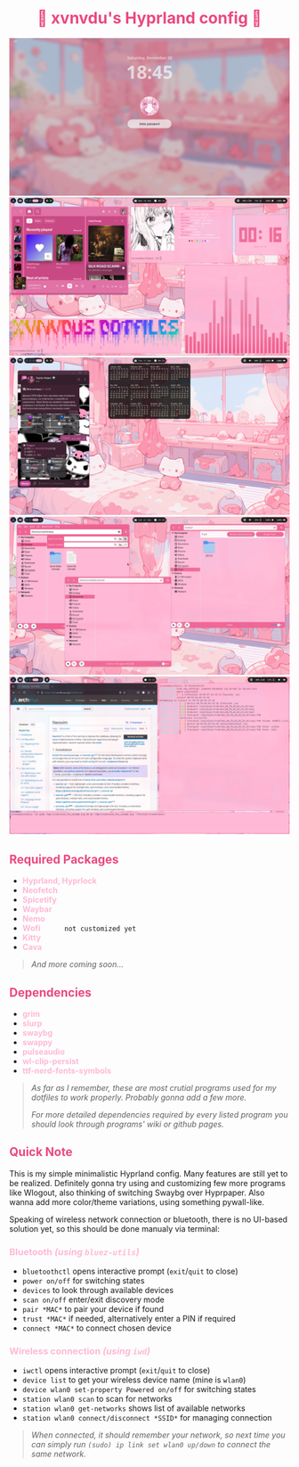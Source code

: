 <div align="center">
    <h1><span style="color: #eb497f">🌸 xvnvdu's Hyprland config 🌸</span></h1>
</div>

![screenshot_1](screenshots/1.png)
![screenshot_2](screenshots/2.png)
![screenshot_3](screenshots/3.png)
![screenshot_4](screenshots/4.png)
![screenshot_5](screenshots/5.png)


## <span style="color: #eb497f">Required Packages</span>

- <span style="color: #ffb9d6">**Hyprland, Hyprlock**</span>
- <span style="color: #ffb9d6">**Neofetch**</span>
- <span style="color: #ffb9d6">**Spicetify**</span>
- <span style="color: #ffb9d6">**Waybar**</span>
- <span style="color: #ffb9d6">**Nemo**</span>
- <span style="color: #ffb9d6">**Wofi**</span> ​ ​  ​ ​  ​ ​  ​ ​ ​ ​  ​  ​ ​`not customized yet`
- <span style="color: #ffb9d6">**Kitty**</span>
- <span style="color: #ffb9d6">**Cava**</span>

>*And more coming soon...*


## <span style="color: #eb497f">Dependencies</span>

- <span style="color: #ffb9d6">**grim**</span>
- <span style="color: #ffb9d6">**slurp**</span>
- <span style="color: #ffb9d6">**swaybg**</span>
- <span style="color: #ffb9d6">**swappy**</span>
- <span style="color: #ffb9d6">**pulseaudio**</span>
- <span style="color: #ffb9d6">**wl-clip-persist**</span>
- <span style="color: #ffb9d6">**ttf-nerd-fonts-symbols**</span>

>*As far as I remember, these are most crutial programs used for my dotfiles to work properly. Probably gonna add a few more.* 
>
>*For more detailed dependencies required by every listed program you should look through programs' wiki or github pages.* 



## <span style="color: #eb497f">Quick Note</span>

This is my simple minimalistic Hyprland config. Many features are still yet to be realized. Definitely gonna try using and customizing few more programs like Wlogout, also thinking of switching Swaybg over Hyprpaper. Also wanna add more color/theme variations, using something pywall-like. 

Speaking of wireless network connection or bluetooth, there is no UI-based solution yet, so this should be done manualy via terminal:</mark>

### <span style="color: #ffb9d6">Bluetooth *(using `bluez-utils`)*
- `bluetoothctl` opens interactive prompt (`exit`/`quit` to close)
- `power on/off` for switching states
- `devices` to look through available devices
- `scan on/off` enter/exit discovery mode
- `pair *MAC*` to pair your device if found
- `trust *MAC*` if needed, alternatively enter a PIN if required
- `connect *MAC*` to connect chosen device

### <span style="color: #ffb9d6">Wireless connection *(using `iwd`)*</span>
- `iwctl` opens interactive prompt (`exit`/`quit` to close)
- `device list` to get your wireless device name (mine is `wlan0`)
- `device wlan0 set-property Powered on/off` for switching states
- `station wlan0 scan` to scan for networks
- `station wlan0 get-networks` shows list of available networks
- `station wlan0 connect/disconnect *SSID*` for managing connection

>*When connected, it should remember your network, so next time you can simply run `(sudo) ip link set wlan0 up/down` to connect the same network.*